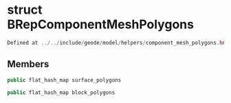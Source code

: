 # struct BRepComponentMeshPolygons

```cpp
Defined at ../../include/geode/model/helpers/component_mesh_polygons.h#55
```

## Members

```cpp
public flat_hash_map surface_polygons

```

```cpp
public flat_hash_map block_polygons

```



